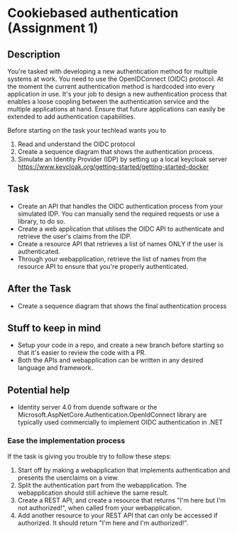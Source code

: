 # Cookiebased authentication (Assignment 1) 

## Description

You're tasked with developing a new authentication method for multiple systems at work. You need to use the OpenIDConnect (OIDC) protocol. At the moment the current authentication method is hardcoded into every application in use. It's your job to design a new  authentication process that enables a loose coopling between the authentication service and the multiple applications at hand. Ensure that future applications can easily be extended to add authentication capabilities.

Before starting on the task your techlead wants you to 

1. Read and understand the OIDC protocol
2. Create a sequence diagram that shows the authentication process.
3. Simulate an Identity Provider (IDP) by setting up a local keycloak server https://www.keycloak.org/getting-started/getting-started-docker 


## Task
- Create an API that handles the OIDC authentication process from your simulated IDP. You can manually send the required requests or use a library, to do so.
- Create a web application that utilises the OIDC API to authenticate and retrieve the user's claims from the IDP.
- Create a resource API that retrieves a list of names ONLY if the user is authenticated.
- Through your webapplication, retrieve the list of names from the resource API to ensure that you're properly authenticated. 

## After the Task
- Create a sequence diagram that shows the final authentication process

## Stuff to keep in mind
- Setup your code in a repo, and create a new branch before starting so that it's easier to review the code with a PR.
- Both the APIs and webapplication can be written in any desired language and framework.

## Potential help
- Identity server 4.0 from duende software or the Microsoft.AspNetCore.Authentication.OpenIdConnect library are typically used commercially to implement OIDC authentication in .NET 
### Ease the implementation process 
If the task is giving you trouble try to follow these steps:

1. Start off by making a webapplication that implements authentication and presents the userclaims on a view.
2. Split the authentication part from the webapplication. The webapplication should still achieve the same result.
3. Create a REST API, and create a resource that returns "I'm here but I'm not authorized!", when called from your webapplication.
4. Add another resource to your REST API that can only be accessed if authorized. It should return "I'm  here and I'm authorized!". 